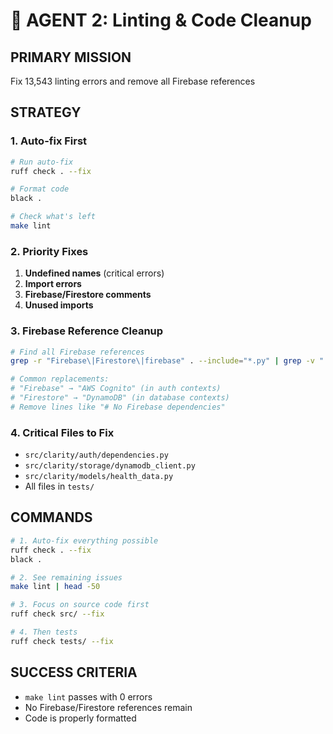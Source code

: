 # 🧹 AGENT 2: Linting & Code Cleanup

## PRIMARY MISSION
Fix 13,543 linting errors and remove all Firebase references

## STRATEGY

### 1. Auto-fix First
```bash
# Run auto-fix
ruff check . --fix

# Format code
black .

# Check what's left
make lint
```

### 2. Priority Fixes
1. **Undefined names** (critical errors)
2. **Import errors** 
3. **Firebase/Firestore comments**
4. **Unused imports**

### 3. Firebase Reference Cleanup
```bash
# Find all Firebase references
grep -r "Firebase\|Firestore\|firebase" . --include="*.py" | grep -v ".git"

# Common replacements:
# "Firebase" → "AWS Cognito" (in auth contexts)
# "Firestore" → "DynamoDB" (in database contexts)
# Remove lines like "# No Firebase dependencies"
```

### 4. Critical Files to Fix
- `src/clarity/auth/dependencies.py`
- `src/clarity/storage/dynamodb_client.py`
- `src/clarity/models/health_data.py`
- All files in `tests/`

## COMMANDS
```bash
# 1. Auto-fix everything possible
ruff check . --fix
black .

# 2. See remaining issues
make lint | head -50

# 3. Focus on source code first
ruff check src/ --fix

# 4. Then tests
ruff check tests/ --fix
```

## SUCCESS CRITERIA
- `make lint` passes with 0 errors
- No Firebase/Firestore references remain
- Code is properly formatted